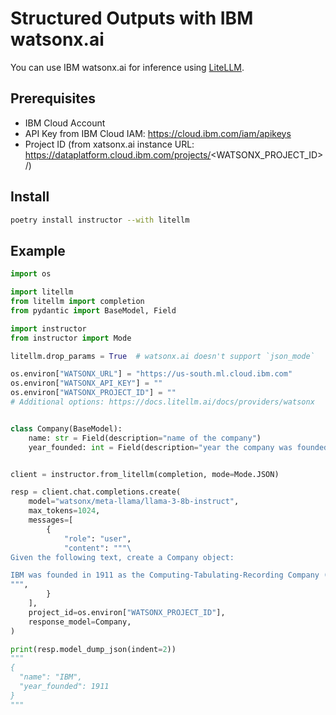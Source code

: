 # Structured Outputs with IBM watsonx.ai

You can use IBM watsonx.ai for inference using [LiteLLM](https://docs.litellm.ai/docs/providers/watsonx).

## Prerequisites

- IBM Cloud Account
- API Key from IBM Cloud IAM: https://cloud.ibm.com/iam/apikeys
- Project ID (from xatsonx.ai instance URL: https://dataplatform.cloud.ibm.com/projects/<WATSONX_PROJECT_ID>/)

## Install

```bash
poetry install instructor --with litellm
```

## Example

```python
import os

import litellm
from litellm import completion
from pydantic import BaseModel, Field

import instructor
from instructor import Mode

litellm.drop_params = True  # watsonx.ai doesn't support `json_mode`

os.environ["WATSONX_URL"] = "https://us-south.ml.cloud.ibm.com"
os.environ["WATSONX_API_KEY"] = ""
os.environ["WATSONX_PROJECT_ID"] = ""
# Additional options: https://docs.litellm.ai/docs/providers/watsonx


class Company(BaseModel):
    name: str = Field(description="name of the company")
    year_founded: int = Field(description="year the company was founded")


client = instructor.from_litellm(completion, mode=Mode.JSON)

resp = client.chat.completions.create(
    model="watsonx/meta-llama/llama-3-8b-instruct",
    max_tokens=1024,
    messages=[
        {
            "role": "user",
            "content": """\
Given the following text, create a Company object:

IBM was founded in 1911 as the Computing-Tabulating-Recording Company (CTR), a holding company of manufacturers of record-keeping and measuring systems.
""",
        }
    ],
    project_id=os.environ["WATSONX_PROJECT_ID"],
    response_model=Company,
)

print(resp.model_dump_json(indent=2))
"""
{
  "name": "IBM",
  "year_founded": 1911
}
"""
```
